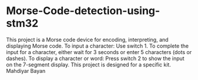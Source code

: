 # Morse-Code-detection-using-stm32
 This project is a Morse code device for encoding, interpreting, and displaying Morse code.
To input a character: Use switch 1. To complete the input for a character, either wait for 3 seconds or enter 5 characters (dots or dashes).
To display a character or word: Press switch 2 to show the input on the 7-segment display.
This project is designed for a specific kit.
Mahdiyar Bayan
